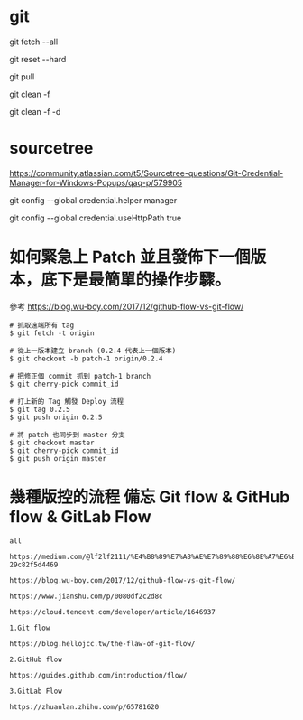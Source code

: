 # git

git fetch --all

git reset --hard

git pull


git clean -f

git clean -f -d



# sourcetree
https://community.atlassian.com/t5/Sourcetree-questions/Git-Credential-Manager-for-Windows-Popups/qaq-p/579905

git config --global credential.helper manager

git config --global credential.useHttpPath true




# 如何緊急上 Patch 並且發佈下一個版本，底下是最簡單的操作步驟。
參考 https://blog.wu-boy.com/2017/12/github-flow-vs-git-flow/

    # 抓取遠端所有 tag
    $ git fetch -t origin

    # 從上一版本建立 branch (0.2.4 代表上一個版本)
    $ git checkout -b patch-1 origin/0.2.4

    # 把修正個 commit 抓到 patch-1 branch
    $ git cherry-pick commit_id

    # 打上新的 Tag 觸發 Deploy 流程
    $ git tag 0.2.5
    $ git push origin 0.2.5

    # 將 patch 也同步到 master 分支
    $ git checkout master
    $ git cherry-pick commit_id
    $ git push origin master





# 幾種版控的流程 備忘 Git flow & GitHub flow & GitLab Flow

    all

    https://medium.com/@lf2lf2111/%E4%B8%89%E7%A8%AE%E7%89%88%E6%8E%A7%E6%B5%81%E7%A8%8B-29c82f5d4469

    https://blog.wu-boy.com/2017/12/github-flow-vs-git-flow/

    https://www.jianshu.com/p/0080df2c2d8c

    https://cloud.tencent.com/developer/article/1646937

    1.Git flow

    https://blog.hellojcc.tw/the-flaw-of-git-flow/

    2.GitHub flow

    https://guides.github.com/introduction/flow/

    3.GitLab Flow

    https://zhuanlan.zhihu.com/p/65781620
